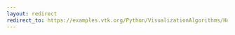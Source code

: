 ```yaml
---
layout: redirect
redirect_to: https://examples.vtk.org/Python/VisualizationAlgorithms/HeadBone/
---
```

